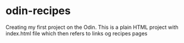 # odin-recipes
Creating my first project on the Odin.  This is a plain HTML project with index.html file which then refers to links og recipes pages